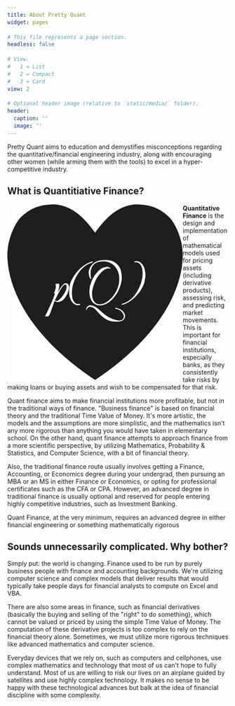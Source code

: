 ```yaml
---
title: About Pretty Quant
widget: pages

# This file represents a page section.
headless: false

# View.
#   1 = List
#   2 = Compact
#   3 = Card
view: 2

# Optional header image (relative to `static/media/` folder).
header:
  caption: ''
  image: ''
---
```


Pretty Quant aims to education and demystifies misconceptions regarding the quantitative/financial engineering industry, along with encouraging other women (while arming them with the tools) to excel in a hyper-competitive industry.

## What is Quantitiative Finance?

<img align="left" width="400" height="400" src="logo.jpg" margin-left=100px>

**Quantitative Finance** is the design and implementation of mathematical models used for pricing assets (including derivative products), assessing risk, and predicting market movements. This is important for financial institutions, especially banks, as they consistently take risks by making loans or buying assets and wish to be compensated for that risk.


Quant finance aims to make financial institutions more profitable, but not in the traditional ways of finance. "Business finance" is based on financial theory and the traditional Time Value of Money. It's more artistic, the models and the assumptions are more simplistic, and the mathematics isn't any more rigorous than anything you would have taken in elementary school. On the other hand, quant finance attempts to approach finance from a more scientific perspective, by utilizing Mathematics, Probability & Statistics, and Computer Science, with a bit of financial theory.

Also, the traditional finance route usually involves getting a Finance, Accounting, or Economics degree during your undergrad, then pursuing an MBA or an MS in either Finance or Economics, or opting for professional certificates such as the CFA or CPA. However, an advanced degree in traditional finance is usually optional and reserved for people entering highly competitive industries, such as Investment Banking. 

Quant Finance, at the very minimum, requires an advanced degree in either financial engineering or something mathematically rigorous

## Sounds unnecessarily complicated. Why bother?

Simply put: the world is changing. Finance used to be run by purely business people with finance and accounting backgrounds. We're utilizing computer science and complex models that deliver results that would typically take people days for financial analysts to compute on Excel and VBA.

There are also some areas in finance, such as financial derivatives (basically the buying and selling of the "right" to do something), which cannot be valued or priced by using the simple Time Value of Money. The computation of these derivative projects is too complex to rely on the financial theory alone. Sometimes, we must utilize more rigorous techniques like advanced mathematics and computer science.

Everyday devices that we rely on, such as computers and cellphones, use complex mathematics and technology that most of us can't hope to fully understand. Most of us are willing to risk our lives on an airplane guided by satellites and use highly complex technology. It makes no sense to be happy with these technological advances but balk at the idea of financial discipline with some complexity.
